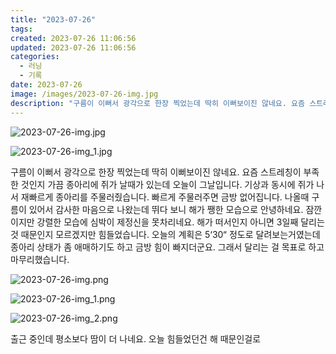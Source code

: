 ```yaml
---
title: "2023-07-26"
tags:
created: 2023-07-26 11:06:56
updated: 2023-07-26 11:06:56
categories:
  - 러닝
  - 기록
date: 2023-07-26
image: /images/2023-07-26-img.jpg
description: "구름이 이뻐서 광각으로 한장 찍었는데 딱히 이뻐보이진 않네요. 요즘 스트레칭이 부족한 것인지 가끔 종아리에 쥐가 날때가 있는데 오늘이 그날입니다. 기상과 동시에 쥐가 나서 재빠르게 종아리를 주물러줬습니다. 빠르게 주물러주면 금방 없어집니다. 나올때 구름이 있어서 감사한 마음으로 나왔는데"
---
```


![2023-07-26-img.jpg](/images/2023-07-26-img.jpg)
 
 

 
 ![2023-07-26-img_1.jpg](/images/2023-07-26-img_1.jpg)
 
 

구름이 이뻐서 광각으로 한장 찍었는데 딱히 이뻐보이진 않네요.
요즘 스트레칭이 부족한 것인지 가끔 종아리에 쥐가 날때가 있는데 오늘이 그날입니다. 기상과 동시에 쥐가 나서 재빠르게 종아리를 주물러줬습니다. 빠르게 주물러주면 금방 없어집니다.
나올때 구름이 있어서 감사한 마음으로 나왔는데 뛰다 보니 해가 쨍한 모습으로 안녕하네요. 잠깐이지만 강렬한 모습에 심박이 제정신을 못차리네요. 해가 떠서인지 아니면 3일째 달리는 것 때문인지 모르겠지만 힘들었습니다.
오늘의 계획은 5‘30“ 정도로 달려보는거였는데 종아리 상태가 좀 애매하기도 하고 금방 힘이 빠지더군요. 그래서 달리는 걸 목표로 하고 마무리했습니다.

 
 ![2023-07-26-img.png](/images/2023-07-26-img.png)
 
 

 
 ![2023-07-26-img_1.png](/images/2023-07-26-img_1.png)
 
 

 
 ![2023-07-26-img_2.png](/images/2023-07-26-img_2.png)
 
 

출근 중인데 평소보다 땀이 더 나네요. 오늘 힘들었던건 해 때문인걸로
